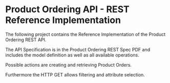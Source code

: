 Product Ordering API - REST Reference Implementation
=======================================================

The following project contains the Reference Implementation of the Product Ordering REST API. 

The API Specification is in the Product Ordering REST Spec PDF and includes the model definition as well as all 
available operations. 

Possible actions are creating and retrieving Product Orders.

Furthermore the HTTP GET allows filtering and attribute selection.
